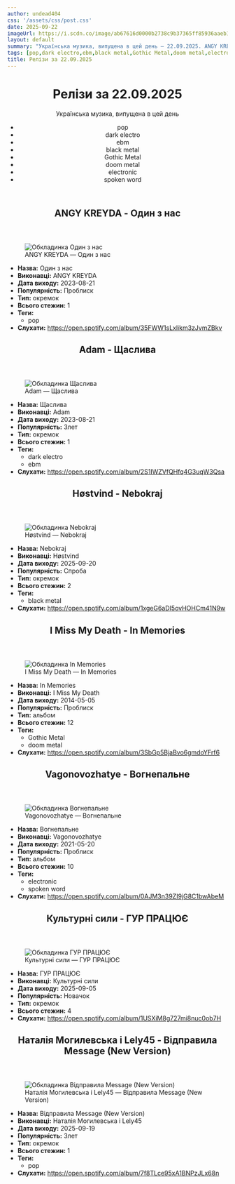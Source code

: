 ```yaml
---
author: undead404
css: '/assets/css/post.css'
date: 2025-09-22
imageUrl: https://i.scdn.co/image/ab67616d0000b2738c9b37365ff85936aaeb1ed2
layout: default
summary: "Українська музика, випущена в цей день – 22.09.2025. ANGY KREYDA, Adam, Høstvind, I Miss My Death і Vagonovozhatye"
tags: [pop,dark electro,ebm,black metal,Gothic Metal,doom metal,electronic,spoken word]
title: Релізи за 22.09.2025
---
```


<main class="main-content">
  <header>
    <h1>Релізи за <time datetime="2025-09-22">22.09.2025</time></h1>
    <p class="summary">Українська музика, випущена в цей день</p>
      <ul class="tags">
          <li>pop</li>
          <li>dark electro</li>
          <li>ebm</li>
          <li>black metal</li>
          <li>Gothic Metal</li>
          <li>doom metal</li>
          <li>electronic</li>
          <li>spoken word</li>
      </ul>
  </header>
  <section class="releases">
    <article class="release">
      <header>
        <h2>
          ANGY KREYDA - Один з нас
        </h2>
      </header>
      <figure>
        <img src="https://i.scdn.co/image/ab67616d0000b2738c9b37365ff85936aaeb1ed2" alt="Обкладинка Один з нас">
        <figcaption>ANGY KREYDA — Один з нас</figcaption>
      </figure>
      <ul>
        <li><strong>Назва:</strong> Один з нас</li>
        <li><strong>Виконавці:</strong> ANGY KREYDA</li>
        <li><strong>Дата виходу:</strong> 2023-08-21</li>
        <li><strong>Популярність:</strong> Проблиск</li>
        <li><strong>Тип:</strong> окремок</li>
        <li><strong>Всього стежин:</strong> 1</li>
            <li><strong>Теги:</strong>
            <ul class="tags">
                <li class="tag">pop</li>
            </ul>
            </li>
        <li><strong>Слухати:</strong> <a href="https://open.spotify.com/album/35FWW1sLxlikm3zJvmZBkv" target="_blank">https:&#x2F;&#x2F;open.spotify.com&#x2F;album&#x2F;35FWW1sLxlikm3zJvmZBkv</a></li>
      </ul>
    </article>
    <article class="release">
      <header>
        <h2>
          Adam - Щаслива
        </h2>
      </header>
      <figure>
        <img src="https://i.scdn.co/image/ab67616d0000b273ea4e2d08e736dc0b0dea7d49" alt="Обкладинка Щаслива">
        <figcaption>Adam — Щаслива</figcaption>
      </figure>
      <ul>
        <li><strong>Назва:</strong> Щаслива</li>
        <li><strong>Виконавці:</strong> Adam</li>
        <li><strong>Дата виходу:</strong> 2023-08-21</li>
        <li><strong>Популярність:</strong> Злет</li>
        <li><strong>Тип:</strong> окремок</li>
        <li><strong>Всього стежин:</strong> 1</li>
            <li><strong>Теги:</strong>
            <ul class="tags">
                <li class="tag">dark electro</li>
                <li class="tag">ebm</li>
            </ul>
            </li>
        <li><strong>Слухати:</strong> <a href="https://open.spotify.com/album/2S1IWZVfQHfq4G3uqW3Qsa" target="_blank">https:&#x2F;&#x2F;open.spotify.com&#x2F;album&#x2F;2S1IWZVfQHfq4G3uqW3Qsa</a></li>
      </ul>
    </article>
    <article class="release">
      <header>
        <h2>
          Høstvind - Nebokraj
        </h2>
      </header>
      <figure>
        <img src="https://i.scdn.co/image/ab67616d0000b2738da02c025c78bc13ed0e1f08" alt="Обкладинка Nebokraj">
        <figcaption>Høstvind — Nebokraj</figcaption>
      </figure>
      <ul>
        <li><strong>Назва:</strong> Nebokraj</li>
        <li><strong>Виконавці:</strong> Høstvind</li>
        <li><strong>Дата виходу:</strong> 2025-09-20</li>
        <li><strong>Популярність:</strong> Спроба</li>
        <li><strong>Тип:</strong> окремок</li>
        <li><strong>Всього стежин:</strong> 2</li>
            <li><strong>Теги:</strong>
            <ul class="tags">
                <li class="tag">black metal</li>
            </ul>
            </li>
        <li><strong>Слухати:</strong> <a href="https://open.spotify.com/album/1xgeG6aDI5ovHOHCm41N9w" target="_blank">https:&#x2F;&#x2F;open.spotify.com&#x2F;album&#x2F;1xgeG6aDI5ovHOHCm41N9w</a></li>
      </ul>
    </article>
    <article class="release">
      <header>
        <h2>
          I Miss My Death - In Memories
        </h2>
      </header>
      <figure>
        <img src="https://i.scdn.co/image/ab67616d0000b27369a7c3afbe99a345f93df502" alt="Обкладинка In Memories">
        <figcaption>I Miss My Death — In Memories</figcaption>
      </figure>
      <ul>
        <li><strong>Назва:</strong> In Memories</li>
        <li><strong>Виконавці:</strong> I Miss My Death</li>
        <li><strong>Дата виходу:</strong> 2014-05-05</li>
        <li><strong>Популярність:</strong> Проблиск</li>
        <li><strong>Тип:</strong> альбом</li>
        <li><strong>Всього стежин:</strong> 12</li>
            <li><strong>Теги:</strong>
            <ul class="tags">
                <li class="tag">Gothic Metal</li>
                <li class="tag">doom metal</li>
            </ul>
            </li>
        <li><strong>Слухати:</strong> <a href="https://open.spotify.com/album/3SbGp5BjaBvo6gmdoYFrf6" target="_blank">https:&#x2F;&#x2F;open.spotify.com&#x2F;album&#x2F;3SbGp5BjaBvo6gmdoYFrf6</a></li>
      </ul>
    </article>
    <article class="release">
      <header>
        <h2>
          Vagonovozhatye - Вогнепальне
        </h2>
      </header>
      <figure>
        <img src="https://i.scdn.co/image/ab67616d0000b273807fec607a7403a4fe2b928f" alt="Обкладинка Вогнепальне">
        <figcaption>Vagonovozhatye — Вогнепальне</figcaption>
      </figure>
      <ul>
        <li><strong>Назва:</strong> Вогнепальне</li>
        <li><strong>Виконавці:</strong> Vagonovozhatye</li>
        <li><strong>Дата виходу:</strong> 2021-05-20</li>
        <li><strong>Популярність:</strong> Проблиск</li>
        <li><strong>Тип:</strong> альбом</li>
        <li><strong>Всього стежин:</strong> 10</li>
            <li><strong>Теги:</strong>
            <ul class="tags">
                <li class="tag">electronic</li>
                <li class="tag">spoken word</li>
            </ul>
            </li>
        <li><strong>Слухати:</strong> <a href="https://open.spotify.com/album/0AJM3n39ZI9jG8C1bwAbeM" target="_blank">https:&#x2F;&#x2F;open.spotify.com&#x2F;album&#x2F;0AJM3n39ZI9jG8C1bwAbeM</a></li>
      </ul>
    </article>
    <article class="release">
      <header>
        <h2>
          Культурні сили - ГУР ПРАЦЮЄ
        </h2>
      </header>
      <figure>
        <img src="https://i.scdn.co/image/ab67616d0000b2732e0e7012c90303704b7e44a3" alt="Обкладинка ГУР ПРАЦЮЄ">
        <figcaption>Культурні сили — ГУР ПРАЦЮЄ</figcaption>
      </figure>
      <ul>
        <li><strong>Назва:</strong> ГУР ПРАЦЮЄ</li>
        <li><strong>Виконавці:</strong> Культурні сили</li>
        <li><strong>Дата виходу:</strong> 2025-09-05</li>
        <li><strong>Популярність:</strong> Новачок</li>
        <li><strong>Тип:</strong> окремок</li>
        <li><strong>Всього стежин:</strong> 4</li>
        <li><strong>Слухати:</strong> <a href="https://open.spotify.com/album/1USXiM8g727mi8nuc0ob7H" target="_blank">https:&#x2F;&#x2F;open.spotify.com&#x2F;album&#x2F;1USXiM8g727mi8nuc0ob7H</a></li>
      </ul>
    </article>
    <article class="release">
      <header>
        <h2>
          Наталія Могилевська і Lely45 - Відправила Message (New Version)
        </h2>
      </header>
      <figure>
        <img src="https://i.scdn.co/image/ab67616d0000b273f4a670409b0f8893ec6a3c63" alt="Обкладинка Відправила Message (New Version)">
        <figcaption>Наталія Могилевська і Lely45 — Відправила Message (New Version)</figcaption>
      </figure>
      <ul>
        <li><strong>Назва:</strong> Відправила Message (New Version)</li>
        <li><strong>Виконавці:</strong> Наталія Могилевська і Lely45</li>
        <li><strong>Дата виходу:</strong> 2025-09-19</li>
        <li><strong>Популярність:</strong> Злет</li>
        <li><strong>Тип:</strong> окремок</li>
        <li><strong>Всього стежин:</strong> 1</li>
            <li><strong>Теги:</strong>
            <ul class="tags">
                <li class="tag">pop</li>
            </ul>
            </li>
        <li><strong>Слухати:</strong> <a href="https://open.spotify.com/album/7f8TLce95xA1BNPzJLx68n" target="_blank">https:&#x2F;&#x2F;open.spotify.com&#x2F;album&#x2F;7f8TLce95xA1BNPzJLx68n</a></li>
      </ul>
    </article>
  </section>
</main>